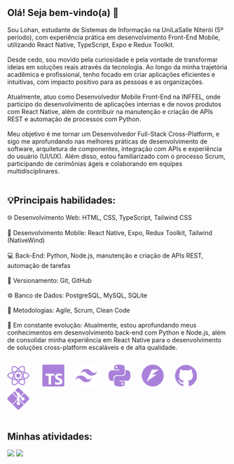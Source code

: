 ## Olá! Seja bem-vindo(a) 👋

Sou Lohan, estudante de Sistemas de Informação na UniLaSalle Niterói (5º período), com experiência prática em desenvolvimento Front-End Mobile, utilizando React Native, TypeScript, Expo e Redux Toolkit.
<br><br>
Desde cedo, sou movido pela curiosidade e pela vontade de transformar ideias em soluções reais através da tecnologia. Ao longo da minha trajetória acadêmica e profissional, tenho focado em criar aplicações eficientes e intuitivas, com impacto positivo para as pessoas e as organizações.
<br><br>
Atualmente, atuo como Desenvolvedor Mobile Front-End na INFFEL, onde participo do desenvolvimento de aplicações internas e de novos produtos com React Native, além de contribuir na manutenção e criação de APIs REST e automação de processos com Python.
<br><br>
Meu objetivo é me tornar um Desenvolvedor Full-Stack Cross-Platform, e sigo me aprofundando nas melhores práticas de desenvolvimento de software, arquitetura de componentes, integração com APIs e experiência do usuário (UI/UX). Além disso, estou familiarizado com o processo Scrum, participando de cerimônias ágeis e colaborando em equipes multidisciplinares.
<br><br>
## 💡Principais habilidades:
🌐 Desenvolvimento Web: HTML, CSS, TypeScript, Tailwind CSS <br><br>
📱 Desenvolvimento Mobile: React Native, Expo, Redux Toolkit, Tailwind (NativeWind) <br><br>
💻 Back-End: Python, Node.js, manutenção e criação de APIs REST, automação de tarefas <br><br>
🎋 Versionamento: Git, GitHub <br><br>
⚙️ Banco de Dados: PostgreSQL, MySQL, SQLite <br><br>
🔄 Metodologias: Agile, Scrum, Clean Code <br><br>
🚀 Em constante evolução:
Atualmente, estou aprofundando meus conhecimentos em desenvolvimento back-end com Python e Node.js, além de consolidar minha experiência em React Native para o desenvolvimento de soluções cross-platform escaláveis e de alta qualidade. <br><br>

<div>
  <img src="react.svg" height="50em" style="display: inline-block;"> &nbsp;&nbsp;
  <span style="display: inline-block; width: 10px;"></span>
  <img src="typescript.svg" height="50em" style="display: inline-block;">&nbsp;&nbsp;
  <span style="display: inline-block; width: 10px;"></span>
  <img src="tailwindcss.svg" height="50em" style="display: inline-block;">&nbsp;&nbsp;
  <span style="display: inline-block; width: 10px;"></span>
  <img src="python.svg" height="50em" style="display: inline-block;">&nbsp;&nbsp;
  <span style="display: inline-block; width: 10px;"></span>
  <img src="fastapi.svg" height="50em" style="display: inline-block;">&nbsp;&nbsp;
  <span style="display: inline-block; width: 10px;"></span>
  <img src="github.svg" height="50em" style="display: inline-block;">&nbsp;&nbsp;
  <span style="display: inline-block; width: 10px;"></span>
  <img src="gitforwindows.svg" height="50em" style="display: inline-block;">
  <span style="display: inline-block; width: 10px;"></span>
</div>
<br>

## Minhas atividades:

<!--START_SECTION:activity-->

<div>
  <img height="150em" src="https://github-readme-stats-alpha-ten-34.vercel.app/api?username=LohanConrado&show_icons=true&theme=tokyonight&include_all_commits=true&count_private=true"/>
  <img height="150em" src="https://github-readme-stats-alpha-ten-34.vercel.app/api/top-langs/?username=LohanConrado&layout=compact&langs_count=16&theme=tokyonight&count_private=true"/>
</div>


